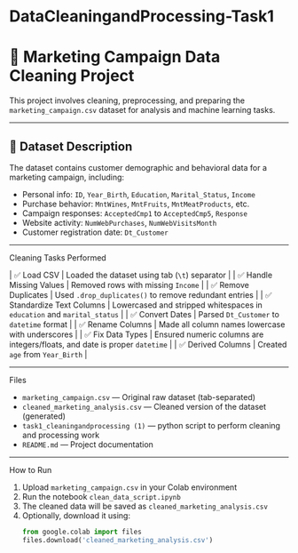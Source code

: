 # DataCleaningandProcessing-Task1
# 🧹 Marketing Campaign Data Cleaning Project

This project involves cleaning, preprocessing, and preparing the `marketing_campaign.csv` dataset for analysis and machine learning tasks.

---

## 📁 Dataset Description

The dataset contains customer demographic and behavioral data for a marketing campaign, including:

- Personal info: `ID`, `Year_Birth`, `Education`, `Marital_Status`, `Income`
- Purchase behavior: `MntWines`, `MntFruits`, `MntMeatProducts`, etc.
- Campaign responses: `AcceptedCmp1` to `AcceptedCmp5`, `Response`
- Website activity: `NumWebPurchases`, `NumWebVisitsMonth`
- Customer registration date: `Dt_Customer`

---

Cleaning Tasks Performed

| ✅ Load CSV | Loaded the dataset using tab (`\t`) separator |
| ✅ Handle Missing Values | Removed rows with missing `Income` |
| ✅ Remove Duplicates | Used `.drop_duplicates()` to remove redundant entries |
| ✅ Standardize Text Columns | Lowercased and stripped whitespaces in `education` and `marital_status` |
| ✅ Convert Dates | Parsed `Dt_Customer` to `datetime` format |
| ✅ Rename Columns | Made all column names lowercase with underscores |
| ✅ Fix Data Types | Ensured numeric columns are integers/floats, and date is proper `datetime` |
| ✅ Derived Columns | Created `age` from `Year_Birth` |

---

 Files

- `marketing_campaign.csv` — Original raw dataset (tab-separated)
- `cleaned_marketing_analysis.csv` — Cleaned version of the dataset (generated)
- `task1_cleaningandprocessing (1)` — python script to perform cleaning and processing work
- `README.md` — Project documentation

---

How to Run

1. Upload `marketing_campaign.csv` in your Colab environment
2. Run the notebook `clean_data_script.ipynb`
3. The cleaned data will be saved as `cleaned_marketing_analysis.csv`
4. Optionally, download it using:
   ```python
   from google.colab import files
   files.download('cleaned_marketing_analysis.csv')
